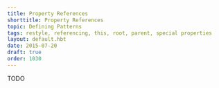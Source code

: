 ```yaml
---
title: Property References
shorttitle: Property References
topic: Defining Patterns
tags: restyle, referencing, this, root, parent, special properties
layout: default.hbt
date: 2015-07-20
draft: true
order: 1030
---
```


TODO